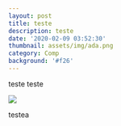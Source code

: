 ```yaml
---
layout: post
title: teste
description: teste
date: '2020-02-09 03:52:30'
thumbnail: assets/img/ada.png
category: Comp
background: '#f26'
---
```

teste teste 

![](assets/img/femtec.jpeg)





testea
